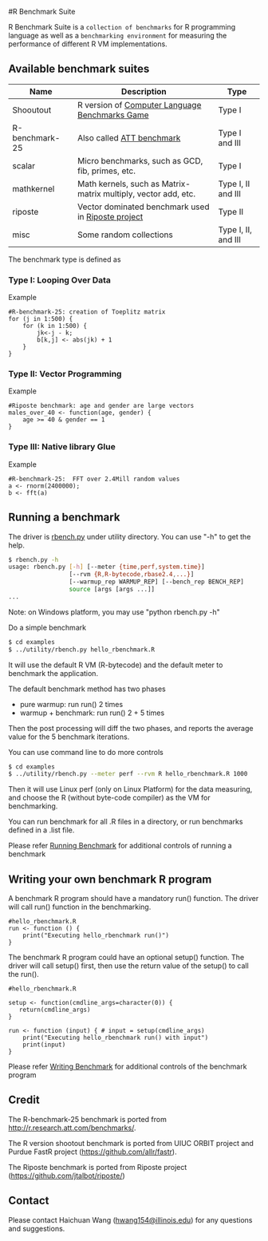 #R Benchmark Suite

R Benchmark Suite is a `collection of benchmarks` for R programming language as well as a `benchmarking environment` for measuring the performance of different R VM implementations.

## Available benchmark suites

| Name | Description | Type |
| ---- |-------------|------|
| Shooutout | R version of [Computer Language Benchmarks Game](http://benchmarksgame.alioth.debian.org/)| Type I |
| R-benchmark-25 | Also called [ATT benchmark](http://r.research.att.com/benchmarks/) | Type I and III |
| scalar | Micro benchmarks, such as GCD, fib, primes, etc. | Type I |
| mathkernel | Math kernels, such as Matrix-matrix multiply, vector add, etc. | Type I, II and III |
| riposte | Vector dominated benchmark used in [Riposte project](https://github.com/jtalbot/riposte) | Type II |
| misc | Some random collections | Type I, II, and III |

The benchmark type is defined as

### Type I: Looping Over Data

Example
```
#R-benchmark-25: creation of Toeplitz matrix
for (j in 1:500) {
    for (k in 1:500) {
        jk<-j - k;
        b[k,j] <- abs(jk) + 1
    }
}
```

### Type II: Vector Programming

Example
```
#Riposte benchmark: age and gender are large vectors
males_over_40 <- function(age, gender) {
    age >= 40 & gender == 1
}
```

### Type III:  Native library Glue

Example
```
#R-benchmark-25:  FFT over 2.4Mill random values
a <- rnorm(2400000);
b <- fft(a)
```

## Running a benchmark

The driver is [rbench.py](utility/rbench.py) under utility directory. You can use "-h" to get the help.
```bash
$ rbench.py -h
usage: rbench.py [-h] [--meter {time,perf,system.time}]
                 [--rvm {R,R-bytecode,rbase2.4,...}]
                 [--warmup_rep WARMUP_REP] [--bench_rep BENCH_REP]
                 source [args [args ...]]
...
```

Note: on Windows platform, you may use "python rbench.py -h"

Do a simple benchmark
```bash
$ cd examples
$ ../utility/rbench.py hello_rbenchmark.R
```

It will use the default R VM (R-bytecode) and the default meter to benchmark the application. 

The default benchmark method has two phases
- pure warmup: run run() 2 times
- warmup + benchmark: run run() 2 + 5 times

Then the post processing will diff the two phases, and reports the average value for the 5 benchmark iterations.

You can use command line to do more controls
```bash
$ cd examples
$ ../utility/rbench.py --meter perf --rvm R hello_rbenchmark.R 1000
```

Then it will use Linux perf (only on Linux Platform) for the data measuring, and choose the R (without byte-code compiler) as the VM for benchmarking.

You can run benchmark for all .R files in a directory, or run benchmarks defined in a .list file.

Please refer [Running Benchmark](docs/running_benchmark.md) for additional controls of running a benchmark


## Writing your own benchmark R program

A benchmark R program should have a mandatory run() function. The driver will call run() function in the benchmarking.
```
#hello_rbenchmark.R
run <- function () {
    print("Executing hello_rbenchmark run()")
}
```

The benchmark R program could have an optional setup() function. The driver will call setup() first, then use the return value of the setup() to call the run().
```
#hello_rbenchmark.R

setup <- function(cmdline_args=character(0)) {
   return(cmdline_args)
}

run <- function (input) { # input = setup(cmdline_args)
    print("Executing hello_rbenchmark run() with input")
    print(input)
}
```

Please refer [Writing Benchmark](docs/writting_benchmark.md) for additional controls of the benchmark program

## Credit

The R-benchmark-25 benchmark is ported from http://r.research.att.com/benchmarks/.

The R version shootout benchmark is ported from UIUC ORBIT project and Purdue FastR project (https://github.com/allr/fastr).

The Riposte benchmark is ported from Riposte project (https://github.com/jtalbot/riposte/)

## Contact

Please contact Haichuan Wang (hwang154@illinois.edu) for any questions and suggestions. 
